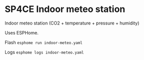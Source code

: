 SP4CE Indoor meteo station
=====

Indoor meteo station (CO2 + temperature + pressure + humidity)

Uses ESPHome.

Flash
`esphome run indoor-meteo.yaml`

Logs
`esphome logs indoor-meteo.yaml`
